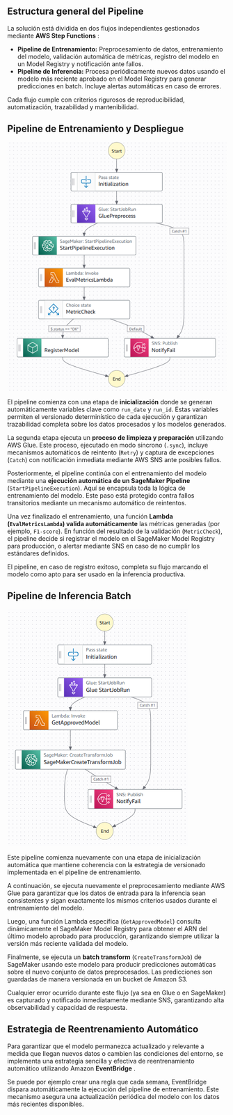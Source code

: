 ## Estructura general del Pipeline

La solución está dividida en dos flujos independientes gestionados mediante  **AWS Step Functions** :

* **Pipeline de Entrenamiento:** Preprocesamiento de datos, entrenamiento del modelo, validación automática de métricas, registro del modelo en un Model Registry y notificación ante fallos.
* **Pipeline de Inferencia:** Procesa periódicamente nuevos datos usando el modelo más reciente aprobado en el Model Registry para generar predicciones en batch. Incluye alertas automáticas en caso de errores.

Cada flujo cumple con criterios rigurosos de reproducibilidad, automatización, trazabilidad y mantenibilidad.

## Pipeline de Entrenamiento y Despliegue

![Pipeline de entrenamiento](training_pipeline.png)

El pipeline comienza con una etapa de **inicialización** donde se generan automáticamente variables clave como `run_date` y `run_id`. Estas variables permiten el versionado determinístico de cada ejecución y garantizan trazabilidad completa sobre los datos procesados y los modelos generados.

La segunda etapa ejecuta un **proceso de limpieza y preparación** utilizando AWS Glue. Este proceso, ejecutado en modo síncrono (`.sync`), incluye mecanismos automáticos de reintento (`Retry`) y captura de excepciones (`Catch`) con notificación inmediata mediante AWS SNS ante posibles fallos.

Posteriormente, el pipeline continúa con el entrenamiento del modelo mediante una **ejecución automática de un SageMaker Pipeline** (`StartPipelineExecution`). Aquí se encapsula toda la lógica de entrenamiento del modelo. Este paso está protegido contra fallos transitorios mediante un mecanismo automático de reintentos.

Una vez finalizado el entrenamiento, una función **Lambda (`EvalMetricsLambda`) valida automáticamente** las métricas generadas (por ejemplo, `F1-score`). En función del resultado de la validación (`MetricCheck`), el pipeline decide si registrar el modelo en el SageMaker Model Registry para producción, o alertar mediante SNS en caso de no cumplir los estándares definidos.

El pipeline, en caso de registro exitoso, completa su flujo marcando el modelo como apto para ser usado en la inferencia productiva.

## Pipeline de Inferencia Batch 

![Pipeline de inferencia](inference_pipeline.png)

Este pipeline comienza nuevamente con una etapa de inicialización automática que mantiene coherencia con la estrategia de versionado implementada en el pipeline de entrenamiento.

A continuación, se ejecuta nuevamente el preprocesamiento mediante AWS Glue para garantizar que los datos de entrada para la inferencia sean consistentes y sigan exactamente los mismos criterios usados durante el entrenamiento del modelo.

Luego, una función Lambda específica (`GetApprovedModel`) consulta dinámicamente el SageMaker Model Registry para obtener el ARN del último modelo aprobado para producción, garantizando siempre utilizar la versión más reciente validada del modelo.

Finalmente, se ejecuta un **batch transform** (`CreateTransformJob`) de SageMaker usando este modelo para producir predicciones automáticas sobre el nuevo conjunto de datos preprocesados. Las predicciones son guardadas de manera versionada en un bucket de Amazon S3.

Cualquier error ocurrido durante este flujo (ya sea en Glue o en SageMaker) es capturado y notificado inmediatamente mediante SNS, garantizando alta observabilidad y capacidad de respuesta.

## Estrategia de Reentrenamiento Automático

Para garantizar que el modelo permanezca actualizado y relevante a medida que llegan nuevos datos o cambien las condiciones del entorno, se implementa una estrategia sencilla y efectiva de reentrenamiento automático utilizando Amazon  **EventBridge** .

Se puede por ejemplo crear una regla que cada semana, EventBridge dispara automáticamente la ejecución del pipeline de entrenamiento. Este mecanismo asegura una actualización periódica del modelo con los datos más recientes disponibles.

